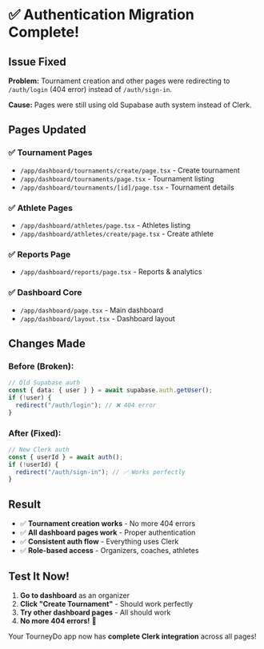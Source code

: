 # ✅ Authentication Migration Complete!

## Issue Fixed
**Problem:** Tournament creation and other pages were redirecting to `/auth/login` (404 error) instead of `/auth/sign-in`.

**Cause:** Pages were still using old Supabase auth system instead of Clerk.

## Pages Updated

### ✅ Tournament Pages
- `/app/dashboard/tournaments/create/page.tsx` - Create tournament
- `/app/dashboard/tournaments/page.tsx` - Tournament listing  
- `/app/dashboard/tournaments/[id]/page.tsx` - Tournament details

### ✅ Athlete Pages
- `/app/dashboard/athletes/page.tsx` - Athletes listing
- `/app/dashboard/athletes/create/page.tsx` - Create athlete

### ✅ Reports Page
- `/app/dashboard/reports/page.tsx` - Reports & analytics

### ✅ Dashboard Core
- `/app/dashboard/page.tsx` - Main dashboard
- `/app/dashboard/layout.tsx` - Dashboard layout

## Changes Made

### Before (Broken):
```typescript
// Old Supabase auth
const { data: { user } } = await supabase.auth.getUser();
if (!user) {
  redirect("/auth/login"); // ❌ 404 error
}
```

### After (Fixed):
```typescript
// New Clerk auth
const { userId } = await auth();
if (!userId) {
  redirect("/auth/sign-in"); // ✅ Works perfectly
}
```

## Result
- ✅ **Tournament creation works** - No more 404 errors
- ✅ **All dashboard pages work** - Proper authentication
- ✅ **Consistent auth flow** - Everything uses Clerk
- ✅ **Role-based access** - Organizers, coaches, athletes

## Test It Now!
1. **Go to dashboard** as an organizer
2. **Click "Create Tournament"** - Should work perfectly
3. **Try other dashboard pages** - All should work
4. **No more 404 errors!** 🎉

Your TourneyDo app now has **complete Clerk integration** across all pages!
